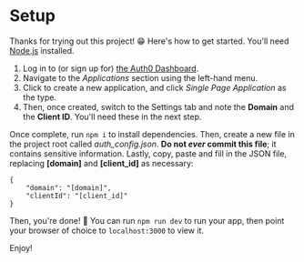 # Setup
Thanks for trying out this project! :grin:
Here's how to get started. You'll need [Node.js](https://nodejs.org/en/) installed.

1. Log in to (or sign up for) [the Auth0 Dashboard](https://manage.auth0.com).
2. Navigate to the _Applications_ section using the left-hand menu.
3. Click to create a new application, and click _Single Page Application_ as the type.
4. Then, once created, switch to the Settings tab and note the __Domain__ and the __Client ID__. You'll need these in the next step.

Once complete, run `npm i` to install dependencies.
Then, create a new file in the project root called _auth_config.json_. __Do not _ever_ commit this file__; it contains sensitive information.
Lastly, copy, paste and fill in the JSON file, replacing __[domain]__ and __[client_id]__ as necessary:

    {
        "domain": "[domain]",
        "clientId": "[client_id]"
    }

Then, you're done! :tada: You can run `npm run dev` to run your app, then point your browser of choice to `localhost:3000` to view it.

Enjoy!
